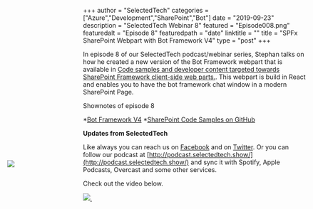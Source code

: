 +++
author = "SelectedTech"
categories = ["Azure","Development","SharePoint","Bot"]
date = "2019-09-23"
description = "SelectedTech Webinar 8"
featured = "Episode008.png"
featuredalt = "Episode 8"
featuredpath = "date"
linktitle = ""
title = "SPFx SharePoint Webpart with Bot Framework V4"
type = "post"
+++

In episode 8 of our SelectedTech podcast/webinar series, Stephan talks on how he created a new version of the Bot Framework webpart that is available in [Code samples and developer content targeted towards SharePoint Framework client-side web parts.](https://github.com/SharePoint/sp-dev-fx-webparts/tree/master/samples/react-bot-framework). This webpart is build in React and enables you to have the bot framework chat window in a modern SharePoint Page.

Shownotes of episode 8

*[Bot Framework V4](https://dev.botframework.com/)
*[SharePoint Code Samples on GitHub](https://github.com/SharePoint/sp-dev-fx-webparts)

**Updates from SelectedTech**

Like always you can reach us on [Facebook](https://www.facebook.com/SelectedTechPage/) and on [Twitter](https://twitter.com/selectedtech). Or you can follow our podcast at [http://podcast.selectedtech.show/](http://podcast.selectedtech.show/) and sync it with Spotify, Apple Podcasts, Overcast and some other services.

Check out the video below. 

<a data-fancybox href="https://youtu.be/8wVTwsDg6_A">
    <img class="card-img-top img-fluid" src="https://img.youtube.com/vi/8wVTwsDg6_A/mqdefault.jpg">
    <img src="/img/play.gif" style="position: relative; width:auto; background:transparent;top: -75px; left: -190px;"/>
</a>


